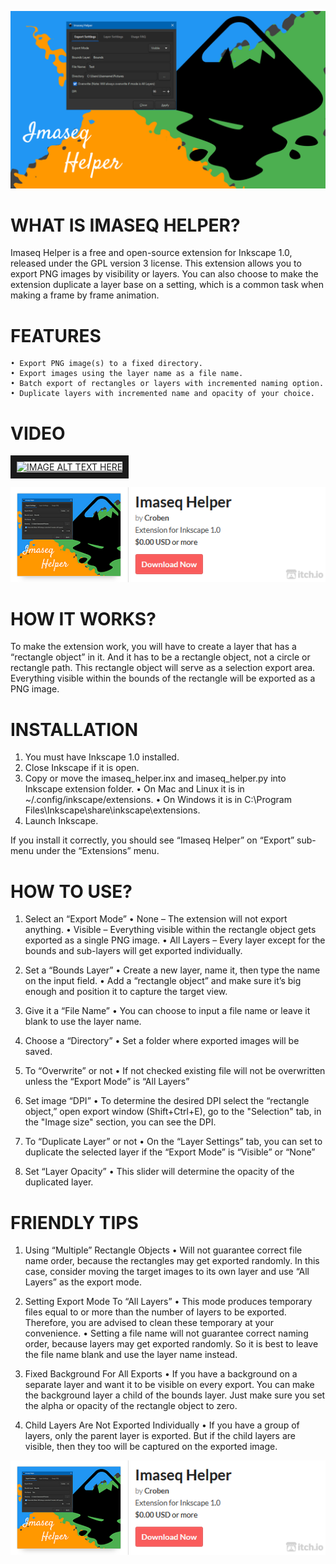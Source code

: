 ![Cover](images/imaseq-helper-cover.png)


# WHAT IS IMASEQ HELPER?

Imaseq Helper is a free and open-source extension for Inkscape 1.0, released under the GPL version 3 license. This extension allows you to export PNG images by visibility or layers. You can also choose to make the extension duplicate a layer base on a setting, which is a common task when making a frame by frame animation.


# FEATURES

    • Export PNG image(s) to a fixed directory.
    • Export images using the layer name as a file name.
    • Batch export of rectangles or layers with incremented naming option.
    • Duplicate layers with incremented name and opacity of your choice.


# VIDEO
<a href="http://www.youtube.com/watch?feature=player_embedded&v=kYXFYsGfj7U" target="_blank"><img src="http://img.youtube.com/vi/kYXFYsGfj7U/0.jpg" 
alt="IMAGE ALT TEXT HERE" width="853" height="480" border="10" /></a>


[![DOWNLOAD](images/imaseq-helper-download.png)](https://croben.itch.io/imaseq-helper/purchase?popup=1)


# HOW IT WORKS?

To make the extension work, you will have to create a layer that has a “rectangle object” in it. And it has to be a rectangle object, not a circle or rectangle path. This rectangle object will serve as a selection export area. Everything visible within the bounds of the rectangle will be exported as a PNG image.


# INSTALLATION

1. You must have Inkscape 1.0 installed.
2. Close Inkscape if it is open.
3. Copy or move the imaseq_helper.inx and imaseq_helper.py into Inkscape extension folder.
    • On Mac and Linux it is in ~/.config/inkscape/extensions.
    • On Windows it is in C:\Program Files\Inkscape\share\inkscape\extensions.
4. Launch Inkscape.

If you install it correctly, you should see “Imaseq Helper” on “Export” sub-menu under the “Extensions” menu.


# HOW TO USE?

1. Select an “Export Mode”
    • None – The extension will not export anything.
    • Visible – Everything visible within the rectangle object gets exported as a single PNG image.
    • All Layers – Every layer except for the bounds and sub-layers will get exported individually.

2. Set a “Bounds Layer”
    • Create a new layer, name it, then type the name on the input field.
    • Add a “rectangle object” and make sure it’s big enough and position it to capture the target view.

3. Give it a “File Name”
    • You can choose to input a file name or leave it blank to use the layer name.

4. Choose a “Directory”
    • Set a folder where exported images will be saved.

5. To “Overwrite” or not
    • If not checked existing file will not be overwritten unless the “Export Mode” is “All Layers”

6. Set image “DPI”
    • To determine the desired DPI select the “rectangle object,” open export window (Shift+Ctrl+E), go to the "Selection" tab, in the "Image size" section, you can see the DPI.

7. To “Duplicate Layer” or not
    • On the “Layer Settings” tab, you can set to duplicate the selected layer if the “Export Mode” is “Visible” or “None”

8. Set “Layer Opacity”
    • This slider will determine the opacity of the duplicated layer.


# FRIENDLY TIPS

1. Using “Multiple” Rectangle Objects
    • Will not guarantee correct file name order, because the rectangles may get exported randomly. In this case, consider moving the target images to its own layer and use “All Layers” as the export mode.

2. Setting Export Mode To “All Layers”
    • This mode produces temporary files equal to or more than the number of layers to be exported. Therefore, you are advised to clean these temporary at your convenience.
    • Setting a file name will not guarantee correct naming order, because layers may get exported randomly. So it is best to leave the file name blank and use the layer name instead.

3. Fixed Background For All Exports
    • If you have a background on a separate layer and want it to be visible on every export. You can make the background layer a child of the bounds layer. Just make sure you set the alpha or opacity of the rectangle object to zero.

4. Child Layers Are Not Exported Individually
    • If you have a group of layers, only the parent layer is exported. But if the child layers are visible, then they too will be captured on the exported image.
    

[![DOWNLOAD](images/imaseq-helper-download.png)](https://croben.itch.io/imaseq-helper/purchase?popup=1)
